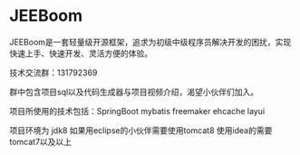 
# JEEBoom
JEEBoom是一套轻量级开源框架，追求为初级中级程序员解决开发的困扰，实现快速上手、快速开发、灵活方便的体验。

技术交流群：131792369

群中包含项目sql以及代码生成器与项目视频介绍，渴望小伙伴们加入。

项目所使用的技术包括：SpringBoot mybatis freemaker ehcache layui

项目环境为 jdk8 如果用eclipse的小伙伴需要使用tomcat8 使用idea的需要tomcat7以及以上
